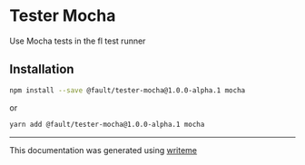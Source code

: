 # Tester Mocha

Use Mocha tests in the fl test runner

## Installation

```bash
npm install --save @fault/tester-mocha@1.0.0-alpha.1 mocha
```
or
```bash
yarn add @fault/tester-mocha@1.0.0-alpha.1 mocha
```

---
This documentation was generated using [writeme](https://www.npmjs.com/package/@writeme/core)
